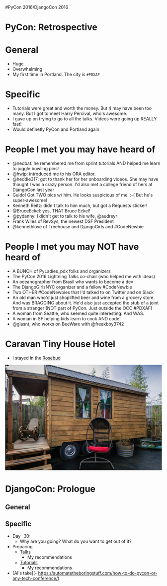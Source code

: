 #PyCon 2016/DjangoCon 2016

# PyCon: Retrospective
# General
-  Huge
-  Overwhelming
-  My first time in Portland. The city is `#PDXAF`

# Specific
-  Tutorials were great and worth the money. But 4 may have been too many. But I got to meet Harry Percival, who's awesome.
-  I gave up on trying to go to all the talks. Videos were going up REALLY fast!
-  Would definetly PyCon and Portland again

# People I met you may have heard of
-  @nedbat: he remembered me from sprint tutorials AND helped me learn to juggle bowling pins!
-  @hwjp: introduced me to his ORA editor.
-  @heddle317‬: got to thank her for her onboarding videos. She may have thought I was a crazy person. I'd also met a college friend of hers at DjangoCon last year
-  Guido! Got TWO pics w/ him. He looks suspicious of me. :-( But he's super-awesome!
-  Kenneth Reitz: didn't talk to him much, but got a Requests sticker!
-  ‪@BruceEckel‬: yes, THAT Bruce Eckel!
-  @pydanny: I didn't get to talk to his wife, ‪@audreyr‬
-  Frank Wiles of RevSys, the newest DSF President
-  @kennethlove of Treehouse and DjangoGirls and #CodeNewbie

# People I met you may NOT have heard of
-  A BUNCH of PyLadies_pdx folks and organizers
-  The PyCon 2016 Lightning Talks co-chair (who helped me with ideas)
-  An oceanographer from Brasil who wants to become a dev
-  The DjangoGirlsNYC organizer and a fellow #CodeNewbie
-  Two OTHER #CodeNewbies that I'd talked to on Twitter and on Slack
-  An old man who'd just shoplifted beer and wine from a grocery store. And was BRAGGING about it. He'd also just accepted the stub of a joint from a stranger (NOT part of PyCon. Just outside the OCC #PDXAF)
-  A woman from Seattle, who seemed quite interesting. And WAS.
-  A woman in SF helping kids learn to cook AND code!
-  @glasnt, who works on BeeWare with ‪@freakboy3742‬ 

# Caravan Tiny House Hotel
-  I stayed in the [Rosebud](http://tinyhousehotel.com/rosebud)

![Rosebud](images/rosebud.png)

# DjangoCon: Prologue

## General

## Specific
-  Day -30:
    -  Why are you going? What do you want to get out of it?
-  Preparing
    -  [Talks](https://2016.djangocon.us/blog/2016/05/25/announcing-our-talk-line/)
        -  My recommendations
    -  [Tutorials](https://2016.djangocon.us/blog/2016/05/25/announcing-our-tutorial-line/)
        -  My recommendations
-  [Al's take](-  https://automatetheboringstuff.com/how-to-do-pycon-or-any-tech-conference/)